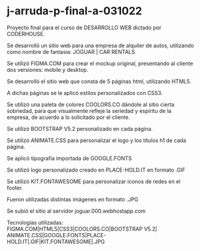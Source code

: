 # j-arruda-p-final-a-031022

Proyecto final para el curso de DESARROLLO WEB dictado por CODERHOUSE.

Se desarrolló un sitio web para una empresa de alquiler de autos, utilizando 
como nombre de fantasia: JOGUAR | CAR RENTALS

Se utilizó FIGMA.COM para crear el mockup original, presentando al cliente
dos versiones: mobile y desktop.

Se desarrolló el sitio web que consta de 5 páginas html, utilizando HTML5.

A dichas páginas se le aplicó estilos personalizados con CSS3.

Se utilizó una paleta de colores COOLORS.CO dándole al sitio cierta sobriedad, 
para que visualmente refleje la seriedad y espíritu de la empresa, de 
acuerdo a lo solicitado por el cliente.

Se utilizó BOOTSTRAP V5.2 personalizado en cada página.

Se utilizó ANIMATE.CSS para personalizar el logo y los títulos h1 de 
cada página.

Se aplicó tipografía importada de GOOGLE.FONTS

Se utilizó logo personalizado creado en PLACE-HOLD.IT en formato .GIF

Se utilizó KIT.FONTAWESOME para personalizar íconos de redes en el footer.

Fueron utilizadas distintas imágenes en formato .JPG

Se subió el sitio al servidor joguar.000.webhostapp.com

Tecnologías utilizadas: FIGMA.COM|HTML5|CSS3|COOLORS.CO|BOOTSTRAP V5.2|
ANIMATE.CSS|GOOGLE.FONTS|PLACE-HOLD.IT|.GIF|KIT.FONTAWESOME|.JPG
